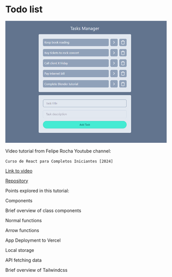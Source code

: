 # Todo list

<img src="./src/assets/screenshot.png" alt="Todo list screenshot">

Video tutorial from Felipe Rocha Youtube channel:

```Curso de React para Completos Iniciantes [2024]```

[Link to video](https://www.youtube.com/watch?v=2RWsLmu8yVc)

[Repository](https://github.com/felipemotarocha/curso-de-react-yt)

Points explored in this tutorial:

Components

Brief overview of class components

Normal functions

Arrow functions

App Deployment to Vercel

Local storage

API fetching data

Brief overview of Tailwindcss